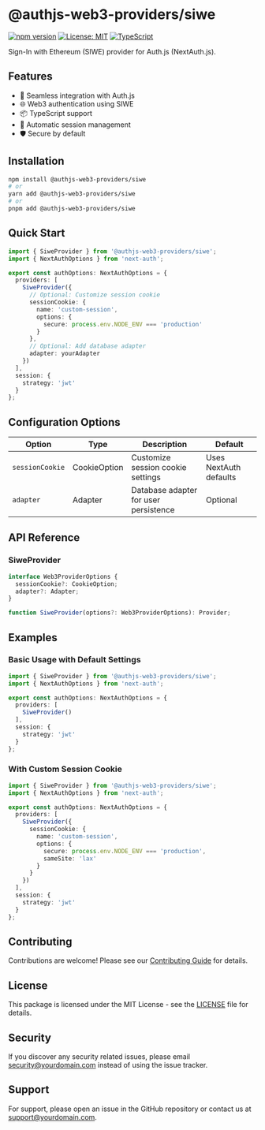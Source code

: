 # @authjs-web3-providers/siwe

[![npm version](https://badge.fury.io/js/@authjs-web3-providers%2Fsiwe.svg)](https://badge.fury.io/js/@authjs-web3-providers%2Fsiwe)
[![License: MIT](https://img.shields.io/badge/License-MIT-yellow.svg)](https://opensource.org/licenses/MIT)
[![TypeScript](https://img.shields.io/badge/%3C%2F%3E-TypeScript-%230074c1.svg)](http://www.typescriptlang.org/)

Sign-In with Ethereum (SIWE) provider for Auth.js (NextAuth.js).

## Features

- 🔐 Seamless integration with Auth.js
- 🌐 Web3 authentication using SIWE
- 📦 TypeScript support
- 🔄 Automatic session management
- 🛡️ Secure by default

## Installation

```bash
npm install @authjs-web3-providers/siwe
# or
yarn add @authjs-web3-providers/siwe
# or
pnpm add @authjs-web3-providers/siwe
```

## Quick Start

```typescript
import { SiweProvider } from '@authjs-web3-providers/siwe';
import { NextAuthOptions } from 'next-auth';

export const authOptions: NextAuthOptions = {
  providers: [
    SiweProvider({
      // Optional: Customize session cookie
      sessionCookie: {
        name: 'custom-session',
        options: {
          secure: process.env.NODE_ENV === 'production'
        }
      },
      // Optional: Add database adapter
      adapter: yourAdapter
    })
  ],
  session: {
    strategy: 'jwt'
  }
};
```

## Configuration Options

| Option | Type | Description | Default |
|--------|------|-------------|---------|
| `sessionCookie` | CookieOption | Customize session cookie settings | Uses NextAuth defaults |
| `adapter` | Adapter | Database adapter for user persistence | Optional |

## API Reference

### SiweProvider

```typescript
interface Web3ProviderOptions {
  sessionCookie?: CookieOption;
  adapter?: Adapter;
}

function SiweProvider(options?: Web3ProviderOptions): Provider;
```

## Examples

### Basic Usage with Default Settings

```typescript
import { SiweProvider } from '@authjs-web3-providers/siwe';
import { NextAuthOptions } from 'next-auth';

export const authOptions: NextAuthOptions = {
  providers: [
    SiweProvider()
  ],
  session: {
    strategy: 'jwt'
  }
};
```

### With Custom Session Cookie

```typescript
import { SiweProvider } from '@authjs-web3-providers/siwe';
import { NextAuthOptions } from 'next-auth';

export const authOptions: NextAuthOptions = {
  providers: [
    SiweProvider({
      sessionCookie: {
        name: 'custom-session',
        options: {
          secure: process.env.NODE_ENV === 'production',
          sameSite: 'lax'
        }
      }
    })
  ],
  session: {
    strategy: 'jwt'
  }
};
```

## Contributing

Contributions are welcome! Please see our [Contributing Guide](../../CONTRIBUTING.md) for details.

## License

This package is licensed under the MIT License - see the [LICENSE](../../LICENSE) file for details.

## Security

If you discover any security related issues, please email security@yourdomain.com instead of using the issue tracker.

## Support

For support, please open an issue in the GitHub repository or contact us at support@yourdomain.com. 